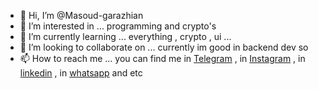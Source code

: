 - 👋 Hi, I’m @Masoud-garazhian
- 👀 I’m interested in ... programming and crypto's
- 🌱 I’m currently learning ... everything , crypto , ui ...
- 💞️ I’m looking to collaborate on ... currently im good in backend dev so 
- 📫 How to reach me ... 
you can find me
in [Telegram](https://t.me/Masoud_Garazhian) ,
in [Instagram](https://www.instagram.com/masoud.garazhian) , 
in [linkedin](www.linkedin.com/in/masoud-garazhian) ,
in [whatsapp](https://wa.me/+989396925427)
and etc 

<!---
Masoud-garazhian/Masoud-garazhian is a ✨ special ✨ repository because its `README.md` (this file) appears on your GitHub profile.
You can click the Preview link to take a look at your changes.
--->
